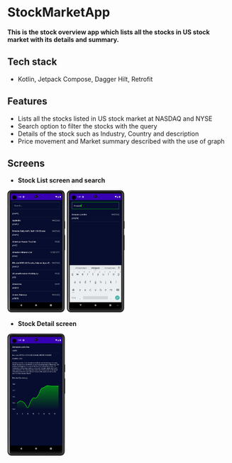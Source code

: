 # StockMarketApp

**This is the stock overview app which lists all the stocks in US stock market with its details and summary.**

## Tech stack
 - Kotlin, Jetpack Compose, Dagger Hilt, Retrofit


## Features
 - Lists all the stocks listed in US stock market at NASDAQ and NYSE
 - Search option to filter the stocks with the query
 - Details of the stock such as Industry, Country and description
 - Price movement and Market summary described with the use of graph


## Screens
- **Stock List screen and search**
<p float="left">
  <img src="screenshots/list-1.png" width="130"/>
  <img src="screenshots/list-2.png" width="130"/>
</p>

- **Stock Detail screen**

<p float="left">
  <img src="screenshots/detail.png" width="130"/>
</p>